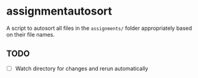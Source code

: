 # assignmentautosort

A script to autosort all files in the `assignments/` folder appropriately based on their file names.

## TODO

- [ ] Watch directory for changes and rerun automatically
